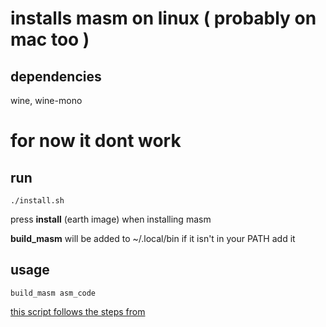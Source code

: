 # installs masm on linux ( probably on mac too ) 

## dependencies
wine, wine-mono

# for now it dont work

## run
```
./install.sh
```
press **install** (earth image) when installing masm 

**build_masm** will be added to ~/.local/bin
if it isn't in your PATH add it

## usage
```
build_masm asm_code
```

[this script follows the steps from](https://github.com/detjensrobert/homework-2021-winter/tree/3bc299b5d61a28c271589a3e31cff6dbf6e30a0e/cs271/masm-setup)
